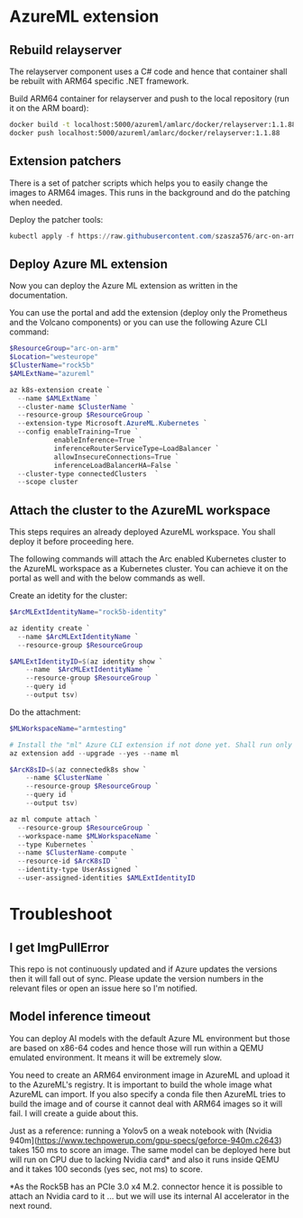 # AzureML extension

## Rebuild relayserver
The relayserver component uses a C# code and hence that container shall be rebuilt with ARM64 specific .NET framework.

Build ARM64 container for relayserver and push to the local repository (run it on the ARM board):
```bash
docker build -t localhost:5000/azureml/amlarc/docker/relayserver:1.1.88 https://github.com/szasza576/arc-on-arm.git#main:azureml/relayserver
docker push localhost:5000/azureml/amlarc/docker/relayserver:1.1.88
```

## Extension patchers
There is a set of patcher scripts which helps you to easily change the images to ARM64 images. This runs in the background and do the patching when needed.

Deploy the patcher tools:
```powershell
kubectl apply -f https://raw.githubusercontent.com/szasza576/arc-on-arm/main/azureml/aml-patcher/aml-patcher.yaml
```

## Deploy Azure ML extension
Now you can deploy the Azure ML extension as written in the documentation.

You can use the portal and add the extension (deploy only the Prometheus and the Volcano components) or you can use the following Azure CLI command:
```powershell
$ResourceGroup="arc-on-arm"
$Location="westeurope"
$ClusterName="rock5b"
$AMLExtName="azureml"

az k8s-extension create `
  --name $AMLExtName `
  --cluster-name $ClusterName `
  --resource-group $ResourceGroup `
  --extension-type Microsoft.AzureML.Kubernetes `
  --config enableTraining=True `
           enableInference=True `
           inferenceRouterServiceType=LoadBalancer `
           allowInsecureConnections=True `
           inferenceLoadBalancerHA=False `
  --cluster-type connectedClusters  `
  --scope cluster
```

## Attach the cluster to the AzureML workspace
This steps requires an already deployed AzureML workspace. You shall deploy it before proceeding here.

The following commands will attach the Arc enabled Kubernetes cluster to the AzureML workspace as a Kubernetes cluster. You can achieve it on the portal as well and with the below commands as well.

Create an idetity for the cluster:
```powershell
$ArcMLExtIdentityName="rock5b-identity"

az identity create `
  --name $ArcMLExtIdentityName `
  --resource-group $ResourceGroup

$AMLExtIdentityID=$(az identity show `
    --name  $ArcMLExtIdentityName `
    --resource-group $ResourceGroup `
    --query id `
    --output tsv)
```
Do the attachment:
```powershell
$MLWorkspaceName="armtesting"

# Install the "ml" Azure CLI extension if not done yet. Shall run only once.
az extension add --upgrade --yes --name ml

$ArcK8sID=$(az connectedk8s show `
    --name $ClusterName `
    --resource-group $ResourceGroup `
    --query id `
    --output tsv)

az ml compute attach `
  --resource-group $ResourceGroup `
  --workspace-name $MLWorkspaceName `
  --type Kubernetes `
  --name $ClusterName-compute `
  --resource-id $ArcK8sID `
  --identity-type UserAssigned `
  --user-assigned-identities $AMLExtIdentityID
```

# Troubleshoot
## I get ImgPullError
This repo is not continuously updated and if Azure updates the versions then it will fall out of sync. Please update the version numbers in the relevant files or open an issue here so I'm notified.
## Model inference timeout
You can deploy AI models with the default Azure ML environment but those are based on x86-64 codes and hence those will run within a QEMU emulated environment. It means it will be extremely slow.

You need to create an ARM64 environment image in AzureML and upload it to the AzureML's registry. It is important to build the whole image what AzureML can import. If you also specify a conda file then AzureML tries to build the image and of course it cannot deal with ARM64 images so it will fail. I will create a guide about this.

Just as a reference: running a Yolov5 on a weak notebook with (Nvidia 940m](https://www.techpowerup.com/gpu-specs/geforce-940m.c2643) takes 150 ms to score an image. The same model can be deployed here but will run on CPU due to lacking Nvidia card* and also it runs inside QEMU and it takes 100 seconds (yes sec, not ms) to score.

*As the Rock5B has an PCIe 3.0 x4 M.2. connector hence it is possible to attach an Nvidia card to it ... but we will use its internal AI accelerator in the next round.
